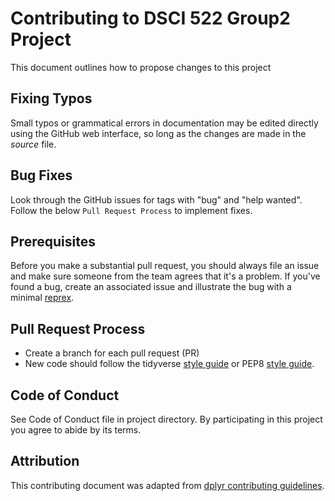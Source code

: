 # Contributing to DSCI 522 Group2 Project
This document outlines how to propose changes to this project

## Fixing Typos
Small typos or grammatical errors in documentation may be edited directly using
the GitHub web interface, so long as the changes are made in the _source_ file.

## Bug Fixes
Look through the GitHub issues for tags with "bug" and "help wanted". Follow the below `Pull Request Process` to implement fixes.

## Prerequisites
Before you make a substantial pull request, you should always file an issue and
make sure someone from the team agrees that it's a problem. If you've found a
bug, create an associated issue and illustrate the bug with a minimal 
[reprex](https://www.tidyverse.org/help/#reprex).

## Pull Request Process
* Create a branch for each pull request (PR)
* New code should follow the tidyverse [style guide](http://style.tidyverse.org) or PEP8 [style guide](https://www.python.org/dev/peps/pep-0008/).

## Code of Conduct
See Code of Conduct file in project directory. By participating in this project you agree to abide by its terms.

## Attribution
This contributing document was adapted from [dplyr contributing guidelines](https://github.com/tidyverse/dplyr/blob/master/.github/CONTRIBUTING.md).